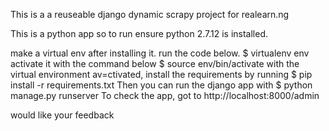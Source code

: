 This is a a reuseable django dynamic scrapy project for realearn.ng

This is a python app so to run ensure python 2.7.12 is installed.

make a virtual env after installing it. run the code below.
    $ virtualenv env
activate it with the command below
    $ source env/bin/activate
with the virtual environment av=ctivated, install the requirements by running 
    $ pip install -r requirements.txt
Then you can run the django app with
    $ python manage.py runserver
To check the app, got to http://localhost:8000/admin

would like your feedback
